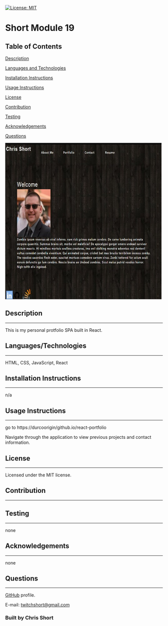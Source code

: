  [![License: MIT](https://img.shields.io/badge/License-MIT-yellow.svg)](https://opensource.org/licenses/MIT)
  
 # Short Module 19
 
  
  
  ## Table of Contents
[Description](#Description)     
  
[Languages and Technologies](#Languages-and-Technologies)
  
[Installation Instructions](#Installation-Instructions)
  
[Usage Instructions](#Usage-Instructions)
  
[License](#License)
  
[Contribution](#Contribution)
  
[Testing](#Testing)
  
[Acknowledgements](#Acknowledgements)
  
[Questions](#Questions)

![](./public/screenshot.jpg)
  
  ## Description 
  ---
  This is my personal protfolio SPA built in React.  
  
  ## Languages/Technologies
  ---
  HTML, CSS, JavaScript, React
  
  ## Installation Instructions
  ---
  n/a
  
  ## Usage Instructions
  ---
  go to https://durcoorigin/github.io/react-portfolio
  
  Navigate through the application to view previous projects and contact information.  
  
  ## License
  ---
  Licensed under the MIT license.
  
  ## Contribution
  ---
  
  ## Testing
  ---
  none
  
  ## Acknowledgements 
  ---
  none
  
  ## Questions
  ---
  [GitHub](https://github.com/durcoorigin) profile.

  E-mail: twitchshort@gmail.com
  
  ### Built by Chris Short 
  
